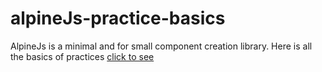 # alpineJs-practice-basics
AlpineJs is a minimal and for small component creation library. Here is all the basics of practices
[click to see](https://ryan-riaz.github.io/alpineJs-practice-basics/)
